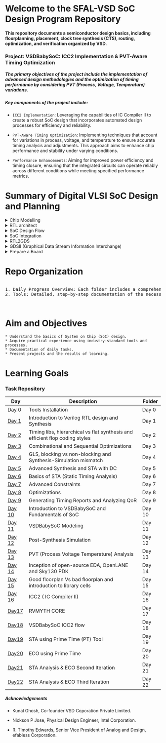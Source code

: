 # Welcome to the SFAL-VSD SoC Design Program Repository 

#### This repository documents a semiconductor design basics, including floorplanning, placement, clock tree synthesis (CTS), routing, optimization, and verification organized by VSD.

### Project: VSDBabySoC: ICC2 Implementation & PVT-Aware Timing Optimization

##### The primary objectives of the project include the implementation of advanced design methodologies and the optimization of timing performance by considering PVT (Process, Voltage, Temperature) variations.

##### Key components of the project include:

* `ICC2 Implementation`: Leveraging the capabilities of IC Compiler II to create a robust SoC design that incorporates automated design processes for efficiency and reliability.

* `PVT-Aware Timing Optimization`: Implementing techniques that account for variations in process, voltage, and temperature to ensure accurate timing analysis and adjustments. This approach aims to enhance chip performance and stability under varying conditions.

* `Performance Enhancements`: Aiming for improved power efficiency and timing closure, ensuring that the integrated circuits can operate reliably across different conditions while meeting specified performance metrics.



# Summary of Digital VLSI SoC Design and Planning

<details>
<summary> Chip Modelling </summary>
<br>
 
![Capture](https://github.com/user-attachments/assets/09f91696-937b-4bd8-9045-fafd02103e19)

+ Write the C code for an application and compile it using the gcc in Linux and measure the output O0 as given in the figure.
+ Model the entire specifications of the application in C environment, compile it and measure the output O1
+ Ensure that output O0 == O1.

</details>

<details>
<summary> RTL architect </summary>
<br>

![Capture](https://github.com/user-attachments/assets/67ed0c25-662e-45d9-908e-40c8590bfa1b)

+ Understand the specifications and represent the specifications in one of the hardware language like Verilog.
+ Take the same application, run on the hardware and measure O2.
+ Make sure that O2 == O1, so that functionality is retained.

</details>

<details>
<summary> SoC Design Flow </summary>
<br>

![image](https://github.com/user-attachments/assets/a9bc6248-f968-4043-a921-8ee7465092e7)

+ Divide the verilog code into multiple links like Processor as one part and Peripherals/IPs on another part
+ Processor Verilog code is synthesizable that is the code is converted into Gates

![image](https://github.com/user-attachments/assets/ec3647a8-9005-47a8-83b6-6ad7f39e5a3a)

+ Make sure that verilog code written for processor is synthesizable, so that it can be easily converted into Gates
+ Prepherals/IPs are divided into Macros and Analog IPs. The more popular analog IP is 10-bit ADC.
+ Processor and Macros are synthesizable, whereas analog IPs need not be synthesizable.

</details>


<details>
<summary>SoC Integration</summary>
<br>

![image](https://github.com/user-attachments/assets/6167041f-2659-419b-99ec-b7677c223eff)

</details>


<details>
<summary>RTL2GDS</summary> 
<br>
 
+ RTL2GDS refers to the process of converting a Register Transfer Level (RTL) design, typically described in a Hardware Description Language (HDL) such as VHDL or Verilog, into a GDSII file, which represents the geometric layout of the integrated circuit for fabrication.

</details>

<details>
 
<summary>GDSII (Graphical Data Stream Information Interchange)</summary>
<br>

+ It is a file which contains only metal layers. Information about the fabrication of chip.
+ GDSII will go for DRC/LVS checks, to retain the connectivity.
+ GDSII file is then sent to factory. This process of sending GDSII to the factory is knowns as tapeout. Receiving the chips back from factory is called tapein.

</details>

<details>
<summary>Prepare a Board</summary>
<br>

![image](https://github.com/user-attachments/assets/a09eeac5-feee-4e0f-b715-ca52fb76da4d)

</details>

# Repo Organization

<div style="overflow-x: auto; white-space: nowrap;">
  <pre>
1. Daily Progress Overview: Each folder includes a comprehensive overview of daily activities, including learning summaries, tool installations, relevant code and design files.
2. Tools: Detailed, step-by-step documentation of the necessary tools for the program, along with installation instructions and screenshots.
  </pre>
</div>

# Aim and Objectives

```
* Understand the basics of System on Chip (SoC) design.
* Acquire practical experience using industry-standard tools and processes.
* Documentation of daily tasks.
* Present projects and the results of learning.

```

# Learning Goals


### Task Repository

| Day  | Description  |Folder  |
| ------------ | ------------ | ------------ |
|[Day 0](https://github.com/VijayalaxmiSKumbhar/SFALVSD/tree/main/Day%200 "Day 0") | Tools Installation  |Day 0|
|[Day 1](https://github.com/VijayalaxmiSKumbhar/SFALVSD/tree/main/Day%201 "Day 1") | Introduction to Verilog RTL design and Synthesis  |Day 1 |
|[Day 2](https://github.com/VijayalaxmiSKumbhar/SFALVSD/tree/main/Day%202%20 "Day 2") | Timing libs, hierarchical vs flat synthesis and efficient flop coding styles   |Day 2 |
| [Day 3](https://github.com/VijayalaxmiSKumbhar/SFALVSD/tree/main/Day%203 "Day 3")| Combinational and Sequential Optimizations   |Day 3 |
| [Day 4](https://github.com/VijayalaxmiSKumbhar/SFALVSD/tree/main/Day%204 "Day 4")| GLS, blocking vs non-blocking and Synthesis-Simulation mismatch   |Day 4 |
|[Day 5](https://github.com/VijayalaxmiSKumbhar/SFALVSD/tree/main/Day%205 "Day 5") | Advanced Synthesis and STA with DC  |Day 5 |
|[Day 6](https://github.com/VijayalaxmiSKumbhar/SFALVSD/tree/main/Day%206 "Day 6") | Basics of STA (Static Timing Analysis)  |Day 6 |
| [Day 7](https://github.com/VijayalaxmiSKumbhar/SFALVSD/tree/main/Day%207 "Day 7")| Advanced Constraints  |Day 7 |
| [Day 8](https://github.com/VijayalaxmiSKumbhar/SFALVSD/tree/main/Day%208 "Day 8")| Optimizations   |Day 8 |
|[Day 9](https://github.com/VijayalaxmiSKumbhar/SFALVSD/tree/main/Day%209 "Day 9") | Generating Timing Reports and Analyzing QoR   |Day 9 |
| [Day 10](https://github.com/VijayalaxmiSKumbhar/SFALVSD/tree/main/Day10 "Day 10")| Introduction to VSDBabySoC and Fundamentals of SoC   |Day 10 |
| [Day 11](https://github.com/VijayalaxmiSKumbhar/SFALVSD/tree/main/Day11 "Day 11")| VSDBabySoC Modeling   |Day 11 |
|[Day 12](https://github.com/VijayalaxmiSKumbhar/SFALVSD/tree/main/Day12 "Day 12") | Post-Synthesis Simulation    |Day 12 |
|[Day 13](https://github.com/VijayalaxmiSKumbhar/SFALVSD/tree/main/Day13 "Day 13") | PVT (Process Voltage Temperature) Analysis   |Day 13 |
| [Day 14](https://github.com/VijayalaxmiSKumbhar/SFALVSD/tree/main/Day14 "Day 14")| Inception of open-source EDA, OpenLANE and Sky130 PDK  |Day 14 |
| [Day 15](https://github.com/VijayalaxmiSKumbhar/SFALVSD/tree/main/Day15 "Day 15")| Good floorplan Vs bad floorplan and introduction to library cells  |Day 15 |
|[Day 16](https://github.com/VijayalaxmiSKumbhar/SFALVSD/tree/main/Day16 "Day 16") | ICC2 ( IC Compiler II)  |Day 16 |
|[Day17](http://https://github.com/VijayalaxmiSKumbhar/SFALVSD/tree/main/Day17 "Day17")   |  RVMYTH CORE |Day 17 |
|  [Day18](https://github.com/VijayalaxmiSKumbhar/SFALVSD/tree/main/Day18 "Day18") |  VSDBabySoC ICC2 flow |Day 18|
|[Day19](https://github.com/VijayalaxmiSKumbhar/SFALVSD/tree/main/Day19 "Day19")|STA using Prime Time (PT) Tool|Day 19|
|  [Day20](https://github.com/VijayalaxmiSKumbhar/SFALVSD/tree/main/Day20 "Day20") |  ECO using Prime Time | Day 20  |
| [Day21](https://github.com/VijayalaxmiSKumbhar/SFALVSD/tree/main/Day21 "Day21")  | STA Analysis & ECO Second Iteration  | Day 21  |
| [Day22](https://github.com/VijayalaxmiSKumbhar/SFALVSD/tree/main/Day22 "Day22") | STA Analysis & ECO Third Iteration  | Day 22  |



##### Acknowledgements

* Kunal Ghosh, Co-founder VSD Coporation Private Limited.

* Nickson P Jose, Physical Design Engineer, Intel Corporation.

* R. Timothy Edwards, Senior Vice President of Analog and Design, efabless Corporation.



 
















